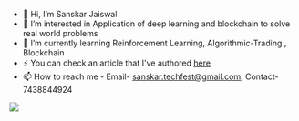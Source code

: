 - 👋 Hi, I’m Sanskar Jaiswal
- 👀 I’m interested in Application of deep learning and blockchain to solve real world problems
- 🌱 I’m currently learning Reinforcement Learning, Algorithmic-Trading , Blockchain
- ⚡ You can check an article that I've authored [here](https://medium.com/data-kisaan/tale-of-our-approach-to-a-real-world-problem-farm-patch-alignment-system-d876e4cc2cdb)
- 📫 How to reach me - Email- sanskar.techfest@gmail.com, Contact- 7438844924

<img src="https://github-readme-stats.vercel.app/api?username=sanskar26&&show_icons=true&title_color=ffff00&icon_color=ffff00&text_color=daf7dc&bg_color=050505&hide=stars,prs&include_all_commits=true">

<!---
sanskar26/sanskar26 is a ✨ special ✨ repository because its `README.md` (this file) appears on your GitHub profile.
You can click the Preview link to take a look at your changes.
--->

